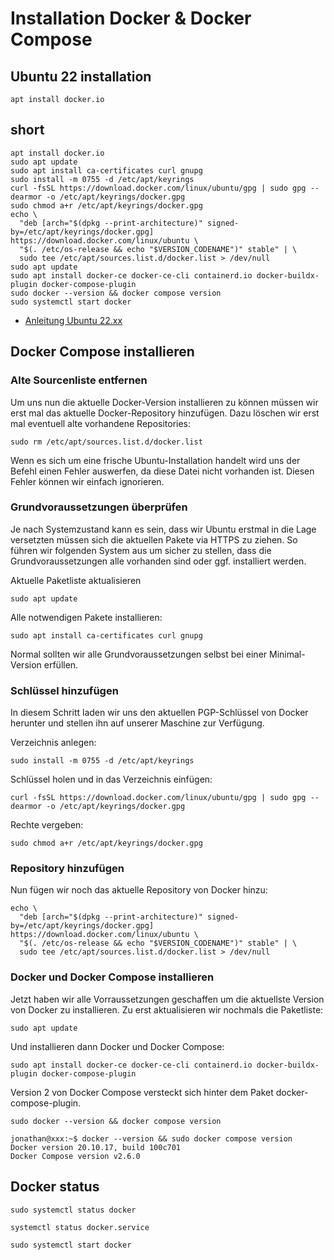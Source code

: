 # Installation Docker & Docker Compose

## Ubuntu 22 installation

```
apt install docker.io
```

## short
```
apt install docker.io 
sudo apt update 
sudo apt install ca-certificates curl gnupg 
sudo install -m 0755 -d /etc/apt/keyrings 
curl -fsSL https://download.docker.com/linux/ubuntu/gpg | sudo gpg --dearmor -o /etc/apt/keyrings/docker.gpg
sudo chmod a+r /etc/apt/keyrings/docker.gpg
echo \
  "deb [arch="$(dpkg --print-architecture)" signed-by=/etc/apt/keyrings/docker.gpg] https://download.docker.com/linux/ubuntu \
  "$(. /etc/os-release && echo "$VERSION_CODENAME")" stable" | \
  sudo tee /etc/apt/sources.list.d/docker.list > /dev/null
sudo apt update
sudo apt install docker-ce docker-ce-cli containerd.io docker-buildx-plugin docker-compose-plugin
sudo docker --version && docker compose version
sudo systemctl start docker
```

+ [Anleitung Ubuntu 22.xx](https://goneuland.de/docker-docker-compose-v2-auf-ubuntu-22-04-lts-installieren/)

## Docker Compose installieren

### Alte Sourcenliste entfernen

Um uns nun die aktuelle Docker-Version installieren zu können müssen wir erst mal das aktuelle Docker-Repository hinzufügen. Dazu löschen wir erst mal eventuell alte vorhandene Repositories:

```
sudo rm /etc/apt/sources.list.d/docker.list
```
Wenn es sich um eine frische Ubuntu-Installation handelt wird uns der Befehl einen Fehler auswerfen, da diese Datei nicht vorhanden ist. Diesen Fehler können wir einfach ignorieren.

### Grundvoraussetzungen überprüfen

Je nach Systemzustand kann es sein, dass wir Ubuntu erstmal in die Lage versetzten müssen sich die aktuellen Pakete via HTTPS zu ziehen. So führen wir folgenden System aus um sicher zu stellen, dass die Grundvoraussetzungen alle vorhanden sind oder ggf. installiert werden.

Aktuelle Paketliste aktualisieren

```
sudo apt update
```

Alle notwendigen Pakete installieren:

```
sudo apt install ca-certificates curl gnupg
```

Normal sollten wir alle Grundvoraussetzungen selbst bei einer Minimal-Version erfüllen.

### Schlüssel hinzufügen

In diesem Schritt laden wir uns den aktuellen PGP-Schlüssel von Docker herunter und stellen ihn auf unserer Maschine zur Verfügung.

Verzeichnis anlegen:

```
sudo install -m 0755 -d /etc/apt/keyrings
```

Schlüssel holen und in das Verzeichnis einfügen:

```
curl -fsSL https://download.docker.com/linux/ubuntu/gpg | sudo gpg --dearmor -o /etc/apt/keyrings/docker.gpg
```
Rechte vergeben:

```
sudo chmod a+r /etc/apt/keyrings/docker.gpg
```

### Repository hinzufügen

Nun fügen wir noch das aktuelle Repository von Docker hinzu:

```
echo \
  "deb [arch="$(dpkg --print-architecture)" signed-by=/etc/apt/keyrings/docker.gpg] https://download.docker.com/linux/ubuntu \
  "$(. /etc/os-release && echo "$VERSION_CODENAME")" stable" | \
  sudo tee /etc/apt/sources.list.d/docker.list > /dev/null
```

### Docker und Docker Compose installieren

Jetzt haben wir alle Vorraussetzungen geschaffen um die aktuellste Version von Docker zu installieren. Zu erst aktualisieren wir nochmals die Paketliste:

```
sudo apt update
```

Und installieren dann Docker und Docker Compose:

```
sudo apt install docker-ce docker-ce-cli containerd.io docker-buildx-plugin docker-compose-plugin
```

Version 2 von Docker Compose versteckt sich hinter dem Paket docker-compose-plugin.

```
sudo docker --version && docker compose version
```

```
jonathan@xxx:~$ docker --version && sudo docker compose version
Docker version 20.10.17, build 100c701
Docker Compose version v2.6.0
```

## Docker status
```
sudo systemctl status docker
```
    systemctl status docker.service

```
sudo systemctl start docker
```

